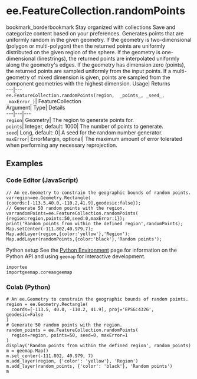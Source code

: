  
#  ee.FeatureCollection.randomPoints 
bookmark_borderbookmark Stay organized with collections  Save and categorize content based on your preferences. 
Generates points that are uniformly random in the given geometry. If the geometry is two-dimensional (polygon or multi-polygon) then the returned points are uniformly distributed on the given region of the sphere. If the geometry is one-dimensional (linestrings), the returned points are interpolated uniformly along the geometry's edges. If the geometry has dimension zero (points), the returned points are sampled uniformly from the input points. If a multi-geometry of mixed dimension is given, points are sampled from the component geometries with the highest dimension. Usage| Returns  
---|---  
`ee.FeatureCollection.randomPoints(region,  _points_, _seed_, _maxError_)`| FeatureCollection  
Argument| Type| Details  
---|---|---  
`region`| Geometry| The region to generate points for.  
`points`| Integer, default: 1000| The number of points to generate.  
`seed`| Long, default: 0| A seed for the random number generator.  
`maxError`| ErrorMargin, optional| The maximum amount of error tolerated when performing any necessary reprojection.  
## Examples
### Code Editor (JavaScript)
```
// An ee.Geometry to constrain the geographic bounds of random points.
varregion=ee.Geometry.Rectangle(
{coords:[-113.5,40.0,-110.2,41.9],geodesic:false});
// Generate 50 random points with the region.
varrandomPoints=ee.FeatureCollection.randomPoints(
{region:region,points:50,seed:0,maxError:1});
print('Random points from within the defined region',randomPoints);
Map.setCenter(-111.802,40.979,7);
Map.addLayer(region,{color:'yellow'},'Region');
Map.addLayer(randomPoints,{color:'black'},'Random points');
```

Python setup
See the [ Python Environment](https://developers.google.com/earth-engine/guides/python_install) page for information on the Python API and using `geemap` for interactive development.
```
importee
importgeemap.coreasgeemap
```

### Colab (Python)
```
# An ee.Geometry to constrain the geographic bounds of random points.
region = ee.Geometry.Rectangle(
  coords=[-113.5, 40.0, -110.2, 41.9], proj='EPSG:4326', geodesic=False
)
# Generate 50 random points with the region.
random_points = ee.FeatureCollection.randomPoints(
  region=region, points=50, seed=0, maxError=1
)
display('Random points from within the defined region', random_points)
m = geemap.Map()
m.set_center(-111.802, 40.979, 7)
m.add_layer(region, {'color': 'yellow'}, 'Region')
m.add_layer(random_points, {'color': 'black'}, 'Random points')
m
```


